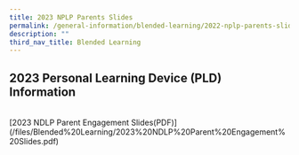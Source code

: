 ```yaml
---
title: 2023 NPLP Parents Slides
permalink: /general-information/blended-learning/2022-nplp-parents-slides/
description: ""
third_nav_title: Blended Learning
---
```


## 2023 Personal Learning Device (PLD) Information
<br>
[2023 NDLP Parent Engagement Slides(PDF)](/files/Blended%20Learning/2023%20NDLP%20Parent%20Engagement%20Slides.pdf)